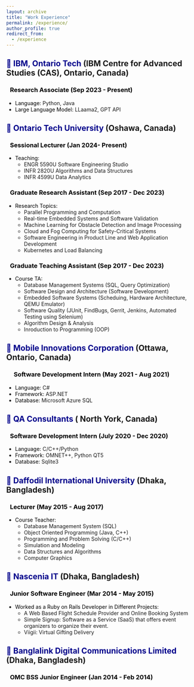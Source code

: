 ```yaml
---
layout: archive
title: "Work Experience"
permalink: /experience/
author_profile: true
redirect_from: 
  - /experience
---
```

## <span style=" color:DarkBlue">💼 IBM, Ontario Tech</span> (IBM Centre for Advanced Studies (CAS), Ontario, Canada)
### <span style="padding-left: 10px; color:black">Research Associate (Sep 2023 - Present)</span>
- <span style="color:black">Language:</span> Python, Java
- <span style="color:black">Large Language Model:</span> LLaama2, GPT API

## <span style=" color:DarkBlue">💼 Ontario Tech University</span> (Oshawa, Canada)
### <span style="padding-left:10px; color:black">Sessional Lecturer (Jan 2024- Present)</span>
- <span style="color:black">Teaching:</span>
    - ENGR 5590U Software Engineering Studio 
    - INFR 2820U Algorithms and Data Structures
    - INFR 4599U Data Analytics
      
### <span style="padding-left: 10px; color:black">Graduate Research Assistant (Sep 2017 - Dec 2023)</span>
- <span style="color:black">Research Topics:</span> 
    - Parallel Programming and Computation
    - Real-time Embedded Systems and Software Validation
    - Machine Learning for Obstacle Detection and Image Processing
    - Cloud and Fog Computing for Safety-Critical Systems 
    - Software Engineering in Product Line and Web Application Development
    - Kubernetes and Load Balancing


### <span style="padding-left: 10px; color:black">Graduate Teaching Assistant (Sep 2017 - Dec 2023)</span>
- <span style="color:black; ">Course TA:</span>
    - Database Management Systems (SQL, Query Optimization)
    - Software Design and Architecture (Software Development)
    - Embedded Software Systems (Scheduing, Hardware Architecture, QEMU Emulator)
    - Software Quality (JUnit, FindBugs, Gerrit, Jenkins, Automated Testing using Selenium)
    - Algorithm Design & Analysis
    - Inroduction to Programming (OOP)

## <span style=" color:DarkBlue">💼 Mobile Innovations Corporation</span> (Ottawa, Ontario, Canada)
### <span style="padding-left: 20px; color:black"> Software Development Intern (May 2021 - Aug 2021)</span>
- <span style="color:black;">Language:</span> C#
- <span style="color:black;">Framework:</span> ASP.NET
- <span style="color:black;">Database:</span> Microsoft Azure SQL

## <span style=" color:DarkBlue">💼 QA Consultants</span> ( North York, Canada)
### <span style="padding-left: 10px; color:black">Software Development Intern (July 2020 - Dec 2020)</span>
- <span style="color:black;">Language:</span> C/C++/Python
- <span style="color:black;">Framework:</span> OMNET++, Python QT5
- <span style="color:black;">Database:</span> Sqlite3

## <span style="color:DarkBlue">💼 Daffodil International University</span> (Dhaka, Bangladesh)
### <span style="padding-left: 10px; color:black">Lecturer (May 2015 - Aug 2017)</span>
- <span style="color:black;">Course Teacher:</span>
    - Database Management System (SQL)
    - Object Oriented Programming (Java, C++)
    - Programming and Problem Solving (C/C++)
    - Simulation and Modeling
    - Data Structures and Algorithms
    - Computer Graphics

## <span style=" color:DarkBlue">💼 Nascenia IT</span> (Dhaka, Bangladesh)
### <span style="padding-left: 10px; color:black">Junior Software Engineer (Mar 2014 - May 2015)</span>
- <span style="color:black;">Worked as a Ruby on Rails Developer in Different Projects:</span>
    - A Web Based Flight Schedule Provider and Online Booking System
    - Simple Signup: Software as a Service (SaaS) that offers event organizers to organize their event. 
    - Viigii: Virtual Gifting Delivery

## <span style=" color:DarkBlue">💼 Banglalink Digital Communications Limited</span>  (Dhaka, Bangladesh)
### <span style="padding-left: 10px; color:black">OMC BSS Junior Engineer (Jan 2014 - Feb 2014)</span>
